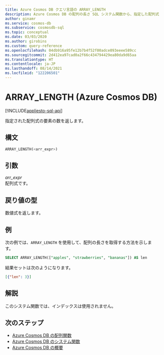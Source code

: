 ```yaml
---
title: Azure Cosmos DB クエリ言語の ARRAY_LENGTH
description: Azure Cosmos DB の配列の長さ SQL システム関数から、指定した配列式の要素の数を返す方法について説明します。
author: ginamr
ms.service: cosmos-db
ms.subservice: cosmosdb-sql
ms.topic: conceptual
ms.date: 03/03/2020
ms.author: girobins
ms.custom: query-reference
ms.openlocfilehash: 04db916a95fe12b7b4f52f00adce093eeee589cc
ms.sourcegitcommit: 2d412ea97cad0a2f66c434794429ea80da9d65aa
ms.translationtype: HT
ms.contentlocale: ja-JP
ms.lasthandoff: 08/14/2021
ms.locfileid: "122206501"
---
```

# <a name="array_length-azure-cosmos-db"></a>ARRAY_LENGTH (Azure Cosmos DB)
[!INCLUDE[appliesto-sql-api](../includes/appliesto-sql-api.md)]

 指定された配列式の要素の数を返します。  
  
## <a name="syntax"></a>構文
  
```sql
ARRAY_LENGTH(<arr_expr>)  
```  
  
## <a name="arguments"></a>引数
  
*arr_expr*  
   配列式です。  
  
## <a name="return-types"></a>戻り値の型
  
  数値式を返します。  
  
## <a name="examples"></a>例
  
  次の例では、`ARRAY_LENGTH` を使用して、配列の長さを取得する方法を示します。  
  
```sql
SELECT ARRAY_LENGTH(["apples", "strawberries", "bananas"]) AS len  
```  
  
 結果セットは次のようになります。  
  
```json
[{"len": 3}]  
```  
  
## <a name="remarks"></a>解説

このシステム関数では、インデックスは使用されません。

## <a name="next-steps"></a>次のステップ

- [Azure Cosmos DB の配列関数](sql-query-array-functions.md)
- [Azure Cosmos DB のシステム関数](sql-query-system-functions.md)
- [Azure Cosmos DB の概要](../introduction.md)
